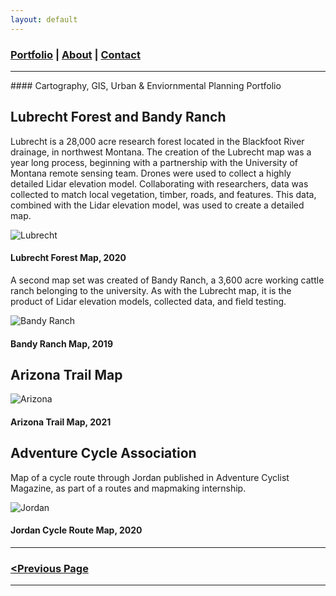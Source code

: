 ```yaml
---
layout: default
---
```


<title>Glenn Ingram Cartography</title>

### [Portfolio](./index.md) | [About](./about.md) | [Contact](./contact.md)

<hr> 
#### Cartography, GIS, Urban & Enviornmental Planning Portfolio

## Lubrecht Forest and Bandy Ranch

Lubrecht is a 28,000 acre research forest located in the Blackfoot River drainage, in northwest Montana. The creation of the Lubrecht map was a year long process, beginning with a partnership with the University of Montana remote sensing team. Drones were used to collect a highly detailed Lidar elevation model. Collaborating with researchers, data was collected to match local vegetation, timber, roads, and features. This data, combined with the Lidar elevation model, was used to create a detailed map.

![Lubrecht](https://glenningram.github.io/assets/img/)
#### Lubrecht Forest Map, 2020

A second map set was created of Bandy Ranch, a 3,600 acre working cattle ranch belonging to the university. As with the Lubrecht map, it is the product of Lidar elevation models, collected data, and field testing. 

![Bandy Ranch](https://glenningram.github.io/assets/img/)
#### Bandy Ranch Map, 2019

## Arizona Trail Map

![Arizona](https://glenningram.github.io/assets/img/)
#### Arizona Trail Map, 2021

## Adventure Cycle Association

Map of a cycle route through Jordan published in Adventure Cyclist Magazine, as part of a routes and mapmaking internship.

![Jordan](https://glenningram.github.io/assets/img/Ingram_Jordan.jpg)
#### Jordan Cycle Route Map, 2020

<hr> 

### [<Previous Page](./index.md)

<hr>
